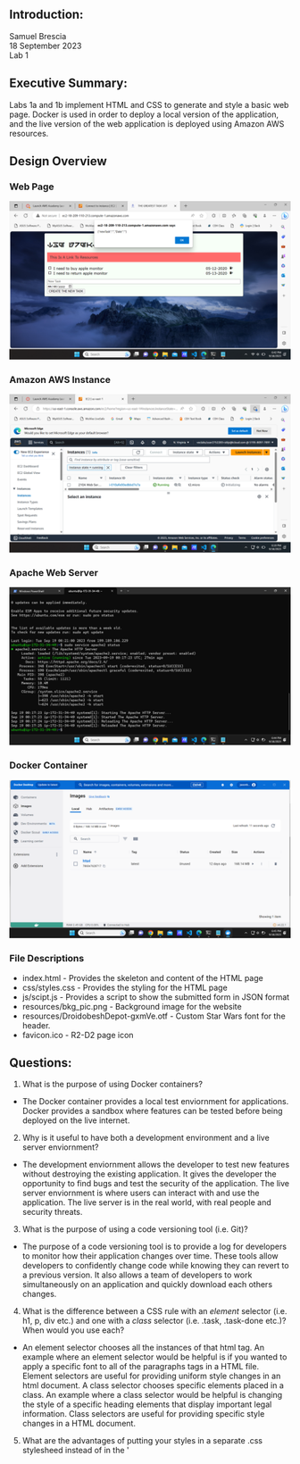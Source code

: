 
## Introduction:
Samuel Brescia  
18 September 2023  
Lab 1  

## Executive Summary:

Labs 1a and 1b implement HTML and CSS to generate and style a basic web page. Docker is used in order to deploy a local version of the application, and the live version of the web application is deployed using Amazon AWS resources. 

## Design Overview



### Web Page
![Screenshot of the webpage ](/lab1/images/webpage.png)

### Amazon AWS Instance
![Screenshot of the Amazon AWS instance](/lab1/images/amazon.png)

### Apache Web Server
![Screenshot of current status of the apache2 web server](/lab1/images/apache.png)

### Docker Container
![Screenshot the Docker Desktop application](/lab1/images/docker.png)

### File Descriptions

* index.html - Provides the skeleton and content of the HTML page
* css/styles.css - Provides the styling for the HTML page
* js/scipt.js - Provides a script to show the submitted form in JSON format
* resources/bkg_pic.png - Background image for the website  
* resources/DroidobeshDepot-gxmVe.otf - Custom Star Wars font for the header.
* favicon.ico - R2-D2 page icon

## Questions:

1. What is the purpose of using Docker containers?

- The Docker container provides a local test enviornment for applications. Docker provides a sandbox where features can be tested before being deployed on the live internet. 

2. Why is it useful to have both a development environment and a live server enviornment?
 
- The development enviornment allows the developer to test new features without destroying the existing application. It gives the developer the opportunity to find bugs and test the security of the application. The live server enviornment is where users can interact with and use the application. The live server is in the real world, with real people and security threats.

3. What is the purpose of using a code versioning tool (i.e. Git)?

- The purpose of a code versioning tool is to provide a log for developers to monitor how their application changes over time. These tools allow developers to confidently change code while knowing they can revert to a previous version. It also allows a team of developers to work simultaneously on an application and quickly download each others changes. 

4. What is the difference between a CSS rule with an *element* selector (i.e. h1, p, div etc.) and one with a *class* selector (i.e. .task, .task-done etc.)? When would you use each?

- An element selector chooses all the instances of that html tag. An example where an element selector would be helpful is if you wanted to apply a specific font to all of the paragraphs tags in a HTML file. Element selectors are useful for providing uniform style changes in an html document. A class selector chooses specific elements placed in a class. An example where a class selector would be helpful is changing the style of a specific heading elements that display important legal information. Class selectors are useful for providing specific style changes in a HTML document.

5. What are the advantages of putting your styles in a separate .css stylesheed instead of in the '<style>' element of '<head'>?

- An advantage is that the style of the entire page can be instantly changed. Instead of having to edit all of the code in the html document a new style sheet can be attatched giving the site a whole new feel. A good example of this is the website CSS Zen Garden where the same HTML content is given a totally different look and feel because of the external style sheet.

6. How do web browsers choose which CSS to use for an HTML element whe the CSS rules contradict each other? What is the order of precedence for CSS rules?
 
- Web browsers follow a specificity hierarchy in determining which CSS rule to apply. The specificity hierarchy in order of most to least prevalent is: inline styles, IDs, classes, and elements. If there are two contradictory rules then the latest rule takes the precedence.

7. Why should you disable directory access for your server?
  
- Directory access needs to be disabled because sensitive user information can be found in log and database files. If a hacker was able to see the directory they could gain insights into how the web application acts that would allow them to deploy exploits against the system.

## Lessons Learned:

### Styling a Specific Condition in CSS

During lab 1B I ran into difficulties selecting specific HTML conditions. I wanted to color my checkbox orange after it was check done. I made several attempts to adjust the style but everything I tried did not work. After some research in w3schools, I realized that the provided code created a pseudo element for the checkbox when it was checked, and that I need to style the pseudo element. With this knowledge I was able to make the proper changes in the CSS.

### Syncing the Git Repository on the Live Server

Early on in Lab 1A I was confused why the live server was not reflecting the changes I was pushing to my git repository. I kept seeing the local changes on my docker container, but these changes were not mirrored on the live website. After reading the command list on git I realized that local versions of git repositories are asynchronous, and that I need to manually sync the changes onto the live server. After running the correct command I was able to view my changes on the live server. I realized that this asynchronous handling of data also help preserve a local backup copy of a previous iteration, and not erase another user's changes if they were working on the same files.

### Disabiling Directory Access on the Apache2 Web Server

Another problem that I ran into during the lab was that I had difficulty disabiling the directory access. 

## Conclusions :

- Configure and run an Amazon AWS cloud server
- Install and configure a Docker container
- Install and configure an Apache2 web server
- Pass user entered data into a JSON string
- Create and design a web page
- Use a code repository tool to dynamically change source code

## References

- https://www.w3schools.com/css/css_specificity.asp
- https://www.csszengarden.com/
- https://www.w3schools.com/CSS/
- https://git-scm.com/docs/git
